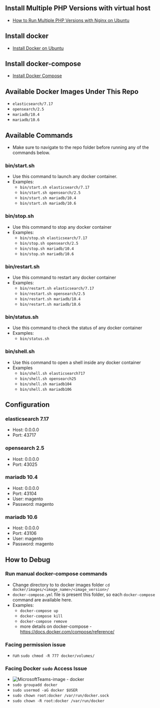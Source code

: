 ## Install Multiple PHP Versions with virtual host
- <a href="https://manage.accuwebhosting.com/knowledgebase/3328/How-to-Run-Multiple-PHP-Versions-with-Nginx-on-Ubuntu.html" target="_blank">How to Run Multiple PHP Versions with Nginx on Ubuntu</a>

## Install docker
- <a href="https://docs.docker.com/engine/install/ubuntu/" target="_blank">Install Docker on Ubuntu</a>

## Install docker-compose
- <a href="https://docs.docker.com/compose/install/" target="_blank">Install Docker Compose</a>

## Available Docker Images Under This Repo
- `elasticsearch/7.17`
- `opensearch/2.5`
- `mariadb/10.4`
- `mariadb/10.6`

## Available Commands
- Make sure to navigate to the repo folder before running any of the commands below.

### bin/start.sh
- Use this command to launch any docker container.
- Examples:
    - `bin/start.sh elasticsearch/7.17`
    - `bin/start.sh opensearch/2.5`
    - `bin/start.sh mariadb/10.4`
    - `bin/start.sh mariadb/10.6`

### bin/stop.sh
- Use this command to stop any docker container
- Examples:
    - `bin/stop.sh elasticsearch/7.17`
    - `bin/stop.sh opensearch/2.5`
    - `bin/stop.sh mariadb/10.4`
    - `bin/stop.sh mariadb/10.6`

### bin/restart.sh
- Use this command to restart any docker container
- Examples:
    - `bin/restart.sh elasticsearch/7.17`
    - `bin/restart.sh opensearch/2.5`
    - `bin/restart.sh mariadb/10.4`
    - `bin/restart.sh mariadb/10.6`

### bin/status.sh
- Use this command to check the status of any docker container
- Examples:
    - `bin/status.sh`

### bin/shell.sh
- Use this command to open a shell inside any docker container
- Examples
    - `bin/shell.sh elasticsearch717`
    - `bin/shell.sh opensearch25`
    - `bin/shell.sh mariadb104`
    - `bin/shell.sh mariadb106`

## Configuration

### elasticsearch 7.17
- Host: 0.0.0.0
- Port: 43717

### opensearch 2.5
- Host: 0.0.0.0
- Port: 43025

### mariadb 10.4
- Host: 0.0.0.0
- Port: 43104
- User: magento
- Password: magento

### mariadb 10.6
- Host: 0.0.0.0
- Port: 43106
- User: magento
- Password: magento

## How to Debug
### Run manual docker-compose commands
- Change directory to to docker images folder `cd docker/images/<image_name>/<image_version>/`
- `docker-compose.yml` file is present this folder, so each `docker-compose` command are available here.
- Examples: 
    - `docker-compose up`
    - `docker-compose kill`
    - `docker-compose remove`
    - more details on docker-compose - https://docs.docker.com/compose/reference/
### Facing permission issue
- run `sudo chmod -R 777 docker/volumes/`
### Facing Docker `sudo` Access Issue
- ![MicrosoftTeams-image - docker](https://github.com/yogesh-valiya/lib-docker/assets/66505755/61b4804d-4abe-4117-a6b1-cac2a5a44ae3)
- `sudo groupadd docker`
- `sudo usermod -aG docker $USER`
- `sudo chown root:docker /var/run/docker.sock`
- `sudo chown -R root:docker /var/run/docker`
